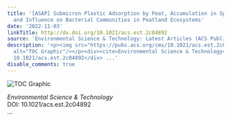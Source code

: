 ```yaml
---
title: '[ASAP] Submicron Plastic Adsorption by Peat, Accumulation in Sphagnum Mosses
  and Influence on Bacterial Communities in Peatland Ecosystems'
date: '2022-11-03'
linkTitle: http://dx.doi.org/10.1021/acs.est.2c04892
source: 'Environmental Science & Technology: Latest Articles (ACS Publications)'
description: '<p><img src="https://pubs.acs.org/cms/10.1021/acs.est.2c04892/asset/images/medium/es2c04892_0006.gif"
  alt="TOC Graphic"/></p><div><cite>Environmental Science & Technology</cite></div><div>DOI:
  10.1021/acs.est.2c04892</div> ...'
disable_comments: true
---
```

<p><img src="https://pubs.acs.org/cms/10.1021/acs.est.2c04892/asset/images/medium/es2c04892_0006.gif" alt="TOC Graphic"/></p><div><cite>Environmental Science & Technology</cite></div><div>DOI: 10.1021/acs.est.2c04892</div> ...